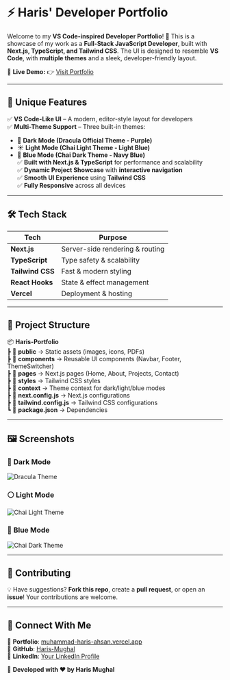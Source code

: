 # ⚡ Haris' Developer Portfolio  

Welcome to my **VS Code-inspired Developer Portfolio**! 🚀 This is a showcase of my work as a **Full-Stack JavaScript Developer**, built with **Next.js, TypeScript, and Tailwind CSS**. The UI is designed to resemble **VS Code**, with **multiple themes** and a sleek, developer-friendly layout.  

📍 **Live Demo:** 👉 [Visit Portfolio](https://muhammad-haris-ahsan.vercel.app/)  

---

## 🎨 **Unique Features**  

✅ **VS Code-Like UI** – A modern, editor-style layout for developers  
✅ **Multi-Theme Support** – Three built-in themes:  
   - 🌙 **Dark Mode (Dracula Official Theme - Purple)**  
   - ☀️ **Light Mode (Chai Light Theme - Light Blue)**  
   - 🔵 **Blue Mode (Chai Dark Theme - Navy Blue)**  
✅ **Built with Next.js & TypeScript** for performance and scalability  
✅ **Dynamic Project Showcase** with **interactive navigation**  
✅ **Smooth UI Experience** using **Tailwind CSS**  
✅ **Fully Responsive** across all devices  

---

## 🛠 **Tech Stack**  

| Tech       | Purpose                     |
|------------|-----------------------------|
| **Next.js** | Server-side rendering & routing |
| **TypeScript** | Type safety & scalability |
| **Tailwind CSS** | Fast & modern styling |
| **React Hooks** | State & effect management |
| **Vercel** | Deployment & hosting |

---

## 📂 **Project Structure**  

📦 **Haris-Portfolio**  
┣ 📂 **public** → Static assets (images, icons, PDFs)  
┣ 📂 **components** → Reusable UI components (Navbar, Footer, ThemeSwitcher)  
┣ 📂 **pages** → Next.js pages (Home, About, Projects, Contact)  
┣ 📂 **styles** → Tailwind CSS styles  
┣ 📂 **context** → Theme context for dark/light/blue modes  
┣ 📜 **next.config.js** → Next.js configurations  
┣ 📜 **tailwind.config.js** → Tailwind CSS configurations  
┗ 📜 **package.json** → Dependencies  

---

## 🖼 Screenshots  

### 🧛 **Dark Mode**  
![Dracula Theme](https://github.com/user-attachments/assets/ebfffe8e-7ad7-42b0-9eb2-45622102e54f)  

### ⚪ **Light Mode**  
![Chai Light Theme](https://github.com/user-attachments/assets/d4386279-9dfd-41a2-a757-70ba008c9d86)  

### 🔵 **Blue Mode**  
![Chai Dark Theme](https://github.com/user-attachments/assets/59c8943f-9529-409a-991a-32625c7d0f06)  


---
## 🤝 Contributing

💡 Have suggestions? **Fork this repo**, create a **pull request**, or open an **issue**! Your contributions are welcome.

---

## 🎯 Connect With Me

💼 **Portfolio**: [muhammad-haris-ahsan.vercel.app](https://muhammad-haris-ahsan.vercel.app/)  
📂 **GitHub**: [Haris-Mughal](https://github.com/Haris-Mughal)  
💬 **LinkedIn**: [Your LinkedIn Profile](https://www.linkedin.com/in/iamharisahsan)  

🚀 **Developed with ❤️ by Haris Mughal**



<!-- VITE_CV_PATH="/public/haris-developer-cv.pdf"
RESEND_API_KEY="re_PQKB7h6M_2sDgMv2dn9EUQrbP75gHhyPv" -->
